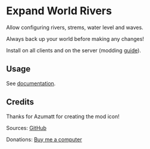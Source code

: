 # Expand World Rivers

Allow configuring rivers, strems, water level and waves.

Always back up your world before making any changes!

Install on all clients and on the server (modding [guide](https://youtu.be/L9ljm2eKLrk)).

## Usage

See [documentation](https://github.com/JereKuusela/valheim-expand_world_rivers/blob/main/README.md).

## Credits

Thanks for Azumatt for creating the mod icon!

Sources: [GitHub](https://github.com/JereKuusela/valheim-expand_world_rivers)

Donations: [Buy me a computer](https://www.buymeacoffee.com/jerekuusela)
